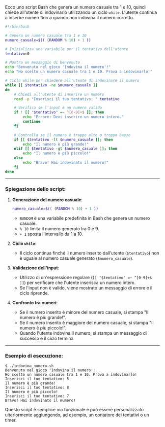 Ecco uno script Bash che genera un numero casuale tra 1 e 10, quindi chiede all'utente di indovinarlo utilizzando un ciclo `while`. L'utente continua a inserire numeri fino a quando non indovina il numero corretto.

```bash
#!/bin/bash

# Genera un numero casuale tra 1 e 10
numero_casuale=$(( (RANDOM % 10) + 1 ))

# Inizializza una variabile per il tentativo dell'utente
tentativo=0

# Mostra un messaggio di benvenuto
echo "Benvenuto nel gioco 'Indovina il numero'!"
echo "Ho scelto un numero casuale tra 1 e 10. Prova a indovinarlo!"

# Ciclo while per chiedere all'utente di indovinare il numero
while [[ $tentativo -ne $numero_casuale ]]
do
    # Chiedi all'utente di inserire un numero
    read -p "Inserisci il tuo tentativo: " tentativo

    # Verifica se l'input è un numero valido
    if ! [[ "$tentativo" =~ ^[0-9]+$ ]]; then
        echo "Errore: Devi inserire un numero intero."
        continue
    fi

    # Controlla se il numero è troppo alto o troppo basso
    if [[ $tentativo -lt $numero_casuale ]]; then
        echo "Il numero è più grande!"
    elif [[ $tentativo -gt $numero_casuale ]]; then
        echo "Il numero è più piccolo!"
    else
        echo "Bravo! Hai indovinato il numero!"
    fi
done
```

---

### Spiegazione dello script:

1. **Generazione del numero casuale**:
   ```bash
   numero_casuale=$(( (RANDOM % 10) + 1 ))
   ```
   - `RANDOM` è una variabile predefinita in Bash che genera un numero casuale.
   - `% 10` limita il numero generato tra 0 e 9.
   - `+ 1` sposta l'intervallo da 1 a 10.

2. **Ciclo `while`**:
   - Il ciclo continua finché il numero inserito dall'utente (`$tentativo`) non è uguale al numero casuale generato (`$numero_casuale`).

3. **Validazione dell'input**:
   - Utilizzo di un'espressione regolare (`[[ "$tentativo" =~ ^[0-9]+$ ]]`) per verificare che l'utente inserisca un numero intero.
   - Se l'input non è valido, viene mostrato un messaggio di errore e il ciclo riprende.

4. **Confronto tra numeri**:
   - Se il numero inserito è minore del numero casuale, si stampa "Il numero è più grande!".
   - Se il numero inserito è maggiore del numero casuale, si stampa "Il numero è più piccolo!".
   - Quando l'utente indovina il numero, si stampa un messaggio di successo e il ciclo termina.

---

### Esempio di esecuzione:

```
$ ./indovina_numero.sh
Benvenuto nel gioco 'Indovina il numero'!
Ho scelto un numero casuale tra 1 e 10. Prova a indovinarlo!
Inserisci il tuo tentativo: 5
Il numero è più grande!
Inserisci il tuo tentativo: 8
Il numero è più piccolo!
Inserisci il tuo tentativo: 7
Bravo! Hai indovinato il numero!
```

Questo script è semplice ma funzionale e può essere personalizzato ulteriormente aggiungendo, ad esempio, un contatore dei tentativi o un timer.